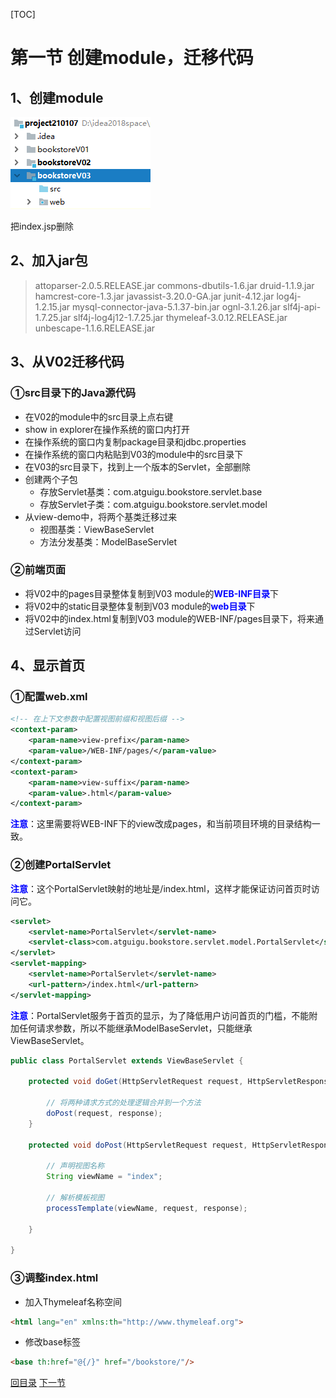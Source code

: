 [TOC]

# 第一节 创建module，迁移代码

## 1、创建module

![images](images/img001.png)

把index.jsp删除



## 2、加入jar包

> attoparser-2.0.5.RELEASE.jar
> commons-dbutils-1.6.jar
> druid-1.1.9.jar
> hamcrest-core-1.3.jar
> javassist-3.20.0-GA.jar
> junit-4.12.jar
> log4j-1.2.15.jar
> mysql-connector-java-5.1.37-bin.jar
> ognl-3.1.26.jar
> slf4j-api-1.7.25.jar
> slf4j-log4j12-1.7.25.jar
> thymeleaf-3.0.12.RELEASE.jar
> unbescape-1.1.6.RELEASE.jar



## 3、从V02迁移代码

### ①src目录下的Java源代码

- 在V02的module中的src目录上点右键
- show in explorer在操作系统的窗口内打开
- 在操作系统的窗口内复制package目录和jdbc.properties
- 在操作系统的窗口内粘贴到V03的module中的src目录下
- 在V03的src目录下，找到上一个版本的Servlet，全部删除
- 创建两个子包
  - 存放Servlet基类：com.atguigu.bookstore.servlet.base
  - 存放Servlet子类：com.atguigu.bookstore.servlet.model
- 从view-demo中，将两个基类迁移过来
  - 视图基类：ViewBaseServlet
  - 方法分发基类：ModelBaseServlet



### ②前端页面

- 将V02中的pages目录整体复制到V03 module的<span style="color:blue;font-weight:bold;">WEB-INF目录</span>下
- 将V02中的static目录整体复制到V03 module的<span style="color:blue;font-weight:bold;">web目录</span>下
- 将V02中的index.html复制到V03 module的WEB-INF/pages目录下，将来通过Servlet访问



## 4、显示首页

### ①配置web.xml

```xml
<!-- 在上下文参数中配置视图前缀和视图后缀 -->
<context-param>
    <param-name>view-prefix</param-name>
    <param-value>/WEB-INF/pages/</param-value>
</context-param>
<context-param>
    <param-name>view-suffix</param-name>
    <param-value>.html</param-value>
</context-param>
```

<span style="color:blue;font-weight:bold;">注意</span>：这里需要将WEB-INF下的view改成pages，和当前项目环境的目录结构一致。



### ②创建PortalServlet

<span style="color:blue;font-weight:bold;">注意</span>：这个PortalServlet映射的地址是/index.html，这样才能保证访问首页时访问它。

```xml
<servlet>
    <servlet-name>PortalServlet</servlet-name>
    <servlet-class>com.atguigu.bookstore.servlet.model.PortalServlet</servlet-class>
</servlet>
<servlet-mapping>
    <servlet-name>PortalServlet</servlet-name>
    <url-pattern>/index.html</url-pattern>
</servlet-mapping>
```

<span style="color:blue;font-weight:bold;">注意</span>：PortalServlet服务于首页的显示，为了降低用户访问首页的门槛，不能附加任何请求参数，所以不能继承ModelBaseServlet，只能继承ViewBaseServlet。

```java
public class PortalServlet extends ViewBaseServlet {

    protected void doGet(HttpServletRequest request, HttpServletResponse response) throws ServletException, IOException {

        // 将两种请求方式的处理逻辑合并到一个方法
        doPost(request, response);
    }

    protected void doPost(HttpServletRequest request, HttpServletResponse response) throws ServletException, IOException {

        // 声明视图名称
        String viewName = "index";
        
        // 解析模板视图
        processTemplate(viewName, request, response);

    }

}
```



### ③调整index.html

- 加入Thymeleaf名称空间

```html
<html lang="en" xmlns:th="http://www.thymeleaf.org">
```

- 修改base标签

```html
<base th:href="@{/}" href="/bookstore/"/>
```



[回目录](index.html) [下一节](verse02.html)